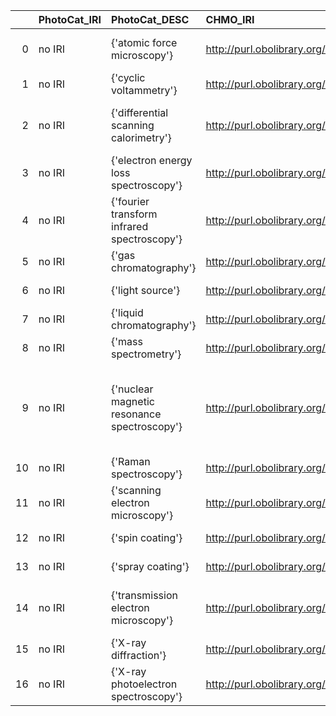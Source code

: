 |    | PhotoCat_IRI   | PhotoCat_DESC                               | CHMO_IRI                                    | CHMO_DESC                                            | CHMO_DEF                                                                                           |
|---:|:---------------|:--------------------------------------------|:--------------------------------------------|:-----------------------------------------------------|:---------------------------------------------------------------------------------------------------|
|  0 | no IRI         | {'atomic force microscopy'}                 | http://purl.obolibrary.org/obo/CHMO_0000113 | {'label': 'atomic force microscopy'}                 | []                                                                                                 |
|  1 | no IRI         | {'cyclic voltammetry'}                      | http://purl.obolibrary.org/obo/CHMO_0000025 | {'label': 'cyclic voltammetry'}                      | []                                                                                                 |
|  2 | no IRI         | {'differential scanning calorimetry'}       | http://purl.obolibrary.org/obo/CHMO_0000684 | {'label': 'differential scanning calorimetry'}       | []                                                                                                 |
|  3 | no IRI         | {'electron energy loss spectroscopy'}       | http://purl.obolibrary.org/obo/CHMO_0000366 | {'label': 'electron energy loss spectroscopy'}       | []                                                                                                 |
|  4 | no IRI         | {'fourier transform infrared spectroscopy'} | http://purl.obolibrary.org/obo/CHMO_0000636 | {'label': 'fourier transform infrared spectroscopy'} | []                                                                                                 |
|  5 | no IRI         | {'gas chromatography'}                      | http://purl.obolibrary.org/obo/CHMO_0001002 | {'label': 'gas chromatography'}                      | []                                                                                                 |
|  6 | no IRI         | {'light source'}                            | http://purl.obolibrary.org/obo/OBI_0400065  | {'label': 'light source'}                            | []                                                                                                 |
|  7 | no IRI         | {'liquid chromatography'}                   | http://purl.obolibrary.org/obo/CHMO_0001004 | {'label': 'liquid chromatography'}                   | []                                                                                                 |
|  8 | no IRI         | {'mass spectrometry'}                       | http://purl.obolibrary.org/obo/CHMO_0000470 | {'label': 'mass spectrometry'}                       | []                                                                                                 |
|  9 | no IRI         | {'nuclear magnetic resonance spectroscopy'} | http://purl.obolibrary.org/obo/CHMO_0000591 | {'label': 'nuclear magnetic resonance spectroscopy'} | ['NMR in practice usually refers to pulsed nuclear magnetic resonance spectrometry, CHMO:0000613'] |
| 10 | no IRI         | {'Raman spectroscopy'}                      | http://purl.obolibrary.org/obo/CHMO_0000656 | {'label': 'Raman spectroscopy'}                      | []                                                                                                 |
| 11 | no IRI         | {'scanning electron microscopy'}            | http://purl.obolibrary.org/obo/CHMO_0000073 | {'label': 'scanning electron microscopy'}            | []                                                                                                 |
| 12 | no IRI         | {'spin coating'}                            | http://purl.obolibrary.org/obo/CHMO_0001472 | {'label': 'spin coating'}                            | []                                                                                                 |
| 13 | no IRI         | {'spray coating'}                           | http://purl.obolibrary.org/obo/CHMO_0002530 | {'label': 'spray coating'}                           | []                                                                                                 |
| 14 | no IRI         | {'transmission electron microscopy'}        | http://purl.obolibrary.org/obo/CHMO_0000080 | {'label': 'transmission electron microscopy'}        | []                                                                                                 |
| 15 | no IRI         | {'X-ray diffraction'}                       | http://purl.obolibrary.org/obo/CHMO_0000156 | {'label': 'X-ray diffraction'}                       | []                                                                                                 |
| 16 | no IRI         | {'X-ray photoelectron spectroscopy'}        | http://purl.obolibrary.org/obo/CHMO_0000404 | {'label': 'X-ray photoelectron spectroscopy'}        | []                                                                                                 |